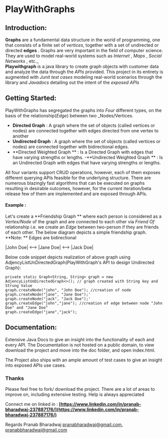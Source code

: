 # PlayWithGraphs

## Introduction:

 **Graphs** are a fundamental data structure in the world of programming, one that consists of a finite set of
_vertices_, together with a set of undirected or directed __edges__ .
Graphs are very important in the field of computer science. They are used to model real-world systems such as _Internet_ , _Maps_ , _Social Networks_ , etc._<br> **Playwithgraph** is a java library to create graph objects with customer data and analyze the data through the _APIs_ provided. This project in its entirety is augmented with _Junit test cases_ modeling real-world scenarios through the library and _Javadocs_ detailing out the intent of the _exposed APIs_

## Getting Started:
PlayWithGraphs has segregated the graphs into _Four_ different types, on the basis of the relationship(_Edge_) between two _Nodes/Vertices.<br>
- **Directed Graph** : A graph where the set of objects (called vertices or nodes) are connected together with edges directed from one vertex to another
- **Undirected Graph** : A graph where the set of objects (called vertices or nodes) are connected together with bidirectional edges.
- **Directed Weighted Graph ** : Is a Directed Graph with edges that have varying strengths or lengths.
-**Undirected Weighted Graph ** : Is an Undirected Graph with edges that have varying strengths or lengths.

All four variants support CRUD operations, however, each of them exposes different querying APIs feasible for the underlying structure. There are numerous blazingly fast algorithms that can be executed on graphs resulting in desirable outcomes, however, for the current iteration/beta release few of them are implemented and are exposed through APIs.

#### Example :
Let's create a **Friendship Graph ** where each person is considered as a *Vertex/Node* of the graph and are connected to each other via *Friend Of* relationship i.e. we create an *Edge* between two-person if they are friends of each other. The below diagram depicts a simple friendship graph.
**Note: ** Edges are bidirectional

|John Doe| <--> |Jane Doe| <--> |Jack Doe|

Below code snippet depicts realization of above graph using AdjencyListUnDirectedGraph(PlayWithGraph's API to design Undirected Graph):
```java:
private static Graph<String, String> graph = new AdjencyListUnDirectedGraph<>(); // graph created with String key and Strung Value
graph.createNode("john", "John Doe"); //creation of node
graph.createNode("jane", "Jane Doe");'
graph.createNode("jack", "Jack Doe");'
graph.createEdge("john","jane"); //creation of edge between node "John Doe" and "Jane Doe"
graph.createEdge("jane","jack");
```


## Documentation:
Extensive Java Docs to give an insight into the functionality of each and every API. The Documentation is not hosted on a public domain, to view download the project and move into the doc folder, and open index.html.

The Project also ships with an ample amount of test cases to give an insight into exposed APIs use cases.

### Thanks
Please feel free to fork/ download the project. There are a lot of areas to improve on, including extensive testing. Help is always appreciated

Connect me on linked in : **[https://www.linkedin.com/in/pranab-bharadwaj-237887176/](https://www.linkedin.com/in/pranab-bharadwaj-237887176/)**

Regards
Pranab Bharadwaj
pranabharadwaj@gmail.com,
pranabbharadwaj@gmail.com

